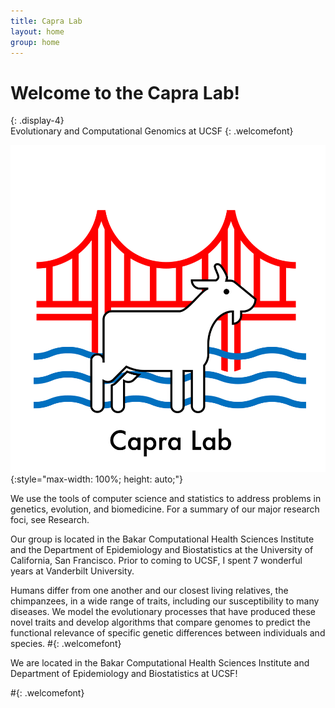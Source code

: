 ```yaml
---
title: Capra Lab
layout: home
group: home
---
```


# Welcome to the Capra Lab!
{: .display-4}
<br>
Evolutionary and Computational Genomics at UCSF
{: .welcomefont}

![Capra lab logo](static/img/logos/capralab_logo.png){:style="max-width: 100%; height: auto;"}

We use the tools of computer science and statistics to address problems in genetics, evolution, and biomedicine. For a summary of our major research foci, see Research.

Our group is located in the Bakar Computational Health Sciences Institute and the Department of Epidemiology and Biostatistics at the University of California, San Francisco. Prior to coming to UCSF, I spent 7 wonderful years at Vanderbilt University.

Humans differ from one another and our closest living relatives, the chimpanzees, in a wide range of traits, including our susceptibility to many diseases. We model the evolutionary processes that have produced these novel traits and develop algorithms that compare genomes to predict the functional relevance of specific genetic differences between individuals and species.
#{: .welcomefont}

We are located in the Bakar Computational Health Sciences Institute and Department of Epidemiology and Biostatistics at UCSF!

#{: .welcomefont}
